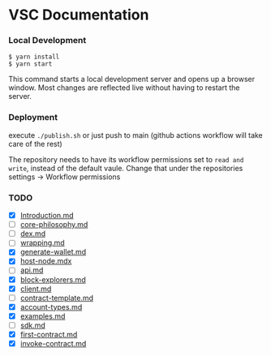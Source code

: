 # VSC Documentation

### Local Development

```
$ yarn install
$ yarn start
```

This command starts a local development server and opens up a browser window. Most changes are reflected live without having to restart the server.

### Deployment

execute `./publish.sh` or just push to main (github actions workflow will take care of the rest)

The repository needs to have its workflow permissions set to `read and write`, instead of the default vaule. Change that under the repositories settings -> Workflow permissions

### TODO

- [X] [Introduction.md](./docs/Introduction.md)
- [ ] [core-philosophy.md](./docs/discussions/core-philosophy.md)
- [ ] [dex.md](./docs/discussions/dex.md)
- [ ] [wrapping.md](./docs/discussions/wrapping.md)
- [X] [generate-wallet.md](./docs/how-to/generate-wallet.md)
- [X] [host-node.mdx](./docs/how-to/host-node.mdx)
- [ ] [api.md](./docs/references/api.md)
- [X] [block-explorers.md](./docs/references/block-explorers.md)
- [X] [client.md](./docs/references/client.md)
- [ ] [contract-template.md](./docs/references/contract-template.md)
- [X] [account-types.md](./docs/references/account-types.md)
- [X] [examples.md](./docs/references/examples.md)
- [ ] [sdk.md](./docs/references/sdk.md)
- [X] [first-contract.md](./docs/tutorials/first-contract.md)
- [X] [invoke-contract.md](./docs/tutorials/invoke-contract.md)
